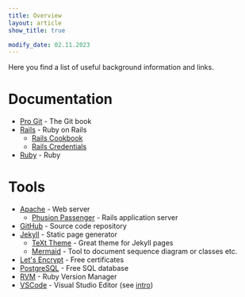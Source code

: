 ```yaml
---
title: Overview
layout: article
show_title: true

modify_date: 02.11.2023
---
```


Here you find a list of useful background information and links.

# Documentation

- [Pro Git][Git] - The Git book
- [Rails] - Ruby on Rails
  - [Rails Cookbook]
  - [Rails Credentials]
- [Ruby] - Ruby

# Tools

- [Apache] - Web server
  - [Phusion Passenger] - Rails application server
- [GitHub] - Source code repository
- [Jekyll] - Static page generator
  - [TeXt Theme] - Great theme for Jekyll pages
  - [Mermaid] - Tool to document sequence diagram or classes etc.
- [Let's Encrypt] - Free certificates
- [PostgreSQL] - Free SQL database
- [RVM] - Ruby Version Manager
- [VSCode] - Visual Studio Editor (see [intro][VSCode Docu])

[Apache]: https://github.com/HVboom/HowTo-DigitalOcean/wiki/Apache
[Git]: https://git-scm.com/book/en
[GitHub]: https://github.com
[Jekyll]: https://github.com/HVboom/HowTo-DigitalOcean/wiki/Jekyll
[Let's Encrypt]: https://github.com/HVboom/HowTo-DigitalOcean/wiki/HTTPS-via-Let's-Encrypt
[Mermaid]: https://mermaid.js.org/intro/
[Phusion Passenger]: https://github.com/HVboom/HowTo-DigitalOcean/wiki/Phusion-Passenger
[PostgreSQL]: https://github.com/HVboom/HowTo-DigitalOcean/wiki/PostgreSQL
[Rails]: https://rubyonrails.org
[Rails Cookbook]: https://github.com/HVboom/HowTo-DigitalOcean/wiki/Rails-Cookbook
[Rails Credentials]: https://blog.eq8.eu/til/rails-52-credentials-tricks.html
[Ruby]: https://www.ruby-lang.org/en/
[RVM]: https://github.com/HVboom/HowTo-DigitalOcean/wiki/RVM
[TeXt Theme]: https://kitian616.github.io/jekyll-TeXt-theme/docs/en/quick-start
[VSCode]: https://github.com/HVboom/HowTo-DigitalOcean/wiki/VSCode
[VSCode Docu]: https://code.visualstudio.com/docs/editor/codebasics
